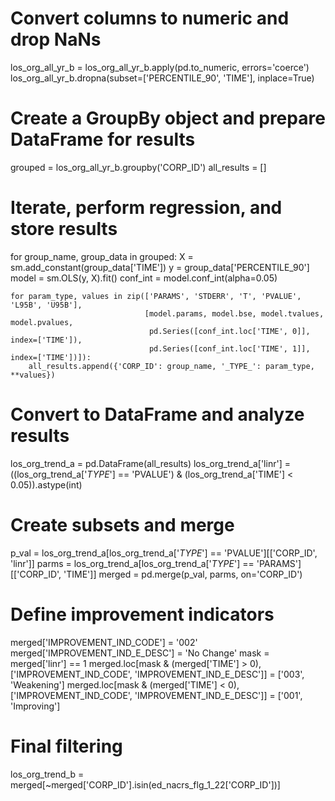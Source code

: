 # Convert columns to numeric and drop NaNs
los_org_all_yr_b = los_org_all_yr_b.apply(pd.to_numeric, errors='coerce')
los_org_all_yr_b.dropna(subset=['PERCENTILE_90', 'TIME'], inplace=True)

# Create a GroupBy object and prepare DataFrame for results
grouped = los_org_all_yr_b.groupby('CORP_ID')
all_results = []

# Iterate, perform regression, and store results
for group_name, group_data in grouped:
    X = sm.add_constant(group_data['TIME'])
    y = group_data['PERCENTILE_90']
    model = sm.OLS(y, X).fit()
    conf_int = model.conf_int(alpha=0.05)

    for param_type, values in zip(['PARAMS', 'STDERR', 'T', 'PVALUE', 'L95B', 'U95B'],
                                  [model.params, model.bse, model.tvalues, model.pvalues,
                                   pd.Series([conf_int.loc['TIME', 0]], index=['TIME']),
                                   pd.Series([conf_int.loc['TIME', 1]], index=['TIME'])]):
        all_results.append({'CORP_ID': group_name, '_TYPE_': param_type, **values})

# Convert to DataFrame and analyze results
los_org_trend_a = pd.DataFrame(all_results)
los_org_trend_a['linr'] = ((los_org_trend_a['_TYPE_'] == 'PVALUE') & (los_org_trend_a['TIME'] < 0.05)).astype(int)

# Create subsets and merge
p_val = los_org_trend_a[los_org_trend_a['_TYPE_'] == 'PVALUE'][['CORP_ID', 'linr']]
parms = los_org_trend_a[los_org_trend_a['_TYPE_'] == 'PARAMS'][['CORP_ID', 'TIME']]
merged = pd.merge(p_val, parms, on='CORP_ID')

# Define improvement indicators
merged['IMPROVEMENT_IND_CODE'] = '002'
merged['IMPROVEMENT_IND_E_DESC'] = 'No Change'
mask = merged['linr'] == 1
merged.loc[mask & (merged['TIME'] > 0), ['IMPROVEMENT_IND_CODE', 'IMPROVEMENT_IND_E_DESC']] = ['003', 'Weakening']
merged.loc[mask & (merged['TIME'] < 0), ['IMPROVEMENT_IND_CODE', 'IMPROVEMENT_IND_E_DESC']] = ['001', 'Improving']

# Final filtering 
los_org_trend_b = merged[~merged['CORP_ID'].isin(ed_nacrs_flg_1_22['CORP_ID'])]
